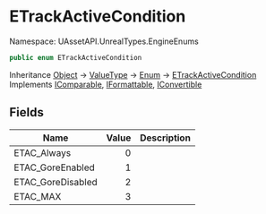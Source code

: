 # ETrackActiveCondition

Namespace: UAssetAPI.UnrealTypes.EngineEnums

```csharp
public enum ETrackActiveCondition
```

Inheritance [Object](https://docs.microsoft.com/en-us/dotnet/api/system.object) → [ValueType](https://docs.microsoft.com/en-us/dotnet/api/system.valuetype) → [Enum](https://docs.microsoft.com/en-us/dotnet/api/system.enum) → [ETrackActiveCondition](./uassetapi.unrealtypes.engineenums.etrackactivecondition.md)<br>
Implements [IComparable](https://docs.microsoft.com/en-us/dotnet/api/system.icomparable), [IFormattable](https://docs.microsoft.com/en-us/dotnet/api/system.iformattable), [IConvertible](https://docs.microsoft.com/en-us/dotnet/api/system.iconvertible)

## Fields

| Name | Value | Description |
| --- | --: | --- |
| ETAC_Always | 0 |  |
| ETAC_GoreEnabled | 1 |  |
| ETAC_GoreDisabled | 2 |  |
| ETAC_MAX | 3 |  |

